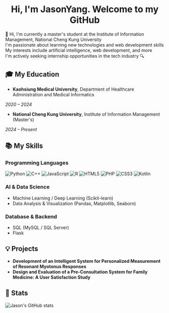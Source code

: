<h1 align="center">Hi, I'm JasonYang. Welcome to my GitHub</h1>

🙌 Hi, I'm currently a master's student at the Institute of Information Management, National Cheng Kung University     
I'm passionate about learning new technologies and web development skills    
My interests include artificial intelligence, web development, and more  
I'm actively seeking internship opportunities in the tech industry 🔍 

## 🎓 My Education
- **Kaohsiung Medical University**, Department of Healthcare Administration and Medical Informatics

*2020 – 2024*  

- **National Cheng Kung University**, Institute of Information Management (Master's)

*2024 – Present*

## 📚 My Skills
### Programming Languages
![Python](https://img.shields.io/badge/Python-3776AB?style=for-the-badge&logo=python&logoColor=white)
![C++](https://img.shields.io/badge/C++-00599C?style=for-the-badge&logo=c%2b%2b&logoColor=white)
![JavaScript](https://img.shields.io/badge/JavaScript-F7DF1E?style=for-the-badge&logo=javascript&logoColor=black)
![R](https://img.shields.io/badge/R-276DC3?style=for-the-badge&logo=r&logoColor=white)
![HTML5](https://img.shields.io/badge/HTML5-E34F26?style=for-the-badge&logo=html5&logoColor=white)
![PHP](https://img.shields.io/badge/PHP-777BB4?style=for-the-badge&logo=php&logoColor=white)
![CSS3](https://img.shields.io/badge/CSS3-1572B6?style=for-the-badge&logo=css3&logoColor=white)
![Kotlin](https://img.shields.io/badge/Kotlin-0095D5?style=for-the-badge&logo=kotlin&logoColor=white)

### AI & Data Science
- Machine Learning / Deep Learning (Scikit-learn)
- Data Analysis & Visualization (Pandas, Matplotlib, Seaborn)

### Database & Backend
- SQL (MySQL / SQL Server)
- Flask  

## 💡 Projects
- **Development of an Intelligent System for Personalized Measurement of Resonant Myotonus Responses**
- **Design and Evaluation of a Pre-Consultation System for Family Medicine: A User Satisfaction Study**
## 🧱 Stats
![Jason's GitHub stats](https://github-readme-stats.vercel.app/api?username=Jason910315&show_icons=true&theme=radical)



